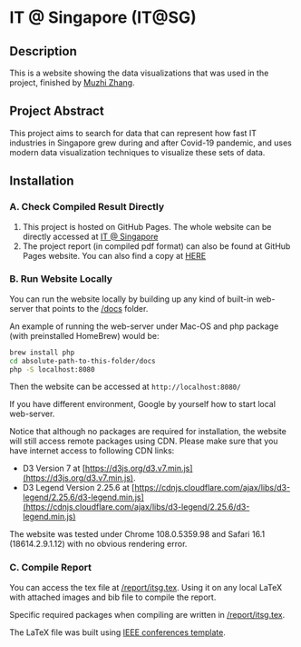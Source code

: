 # IT @ Singapore (IT@SG)
## Description
This is a website showing the data visualizations that was used in the project, 
finished by [Muzhi Zhang](mailto:mzhang78@usfca.edu).

## Project Abstract
This project aims to search for data that can
represent how fast IT industries in Singapore grew during and
after Covid-19 pandemic, and uses modern data visualization
techniques to visualize these sets of data.

## Installation
### A. Check Compiled Result Directly
1. This project is hosted on GitHub Pages. The whole website can be directly accessed at [IT @ Singapore](https://mzhang78usfca.github.io/IT-SG/)
2. The project report (in compiled pdf format) can also be found at GitHub Pages website. You can also find a copy at 
[HERE](./report/IT%20Singapore%20Final%20Report.pdf)

### B. Run Website Locally
You can run the website locally by building up any kind of built-in web-server that points to the [/docs](./docs) folder.

An example of running the web-server under Mac-OS and php package (with preinstalled HomeBrew) would be:

```bash
brew install php
cd absolute-path-to-this-folder/docs
php -S localhost:8080
```

Then the website can be accessed at ```http://localhost:8080/```

If you have different environment, Google by yourself how to start local web-server.

Notice that although no packages are required for installation, the website will still access remote packages using CDN. Please 
make sure that you have internet access to following CDN links:

- D3 Version 7 at [https://d3js.org/d3.v7.min.js](https://d3js.org/d3.v7.min.js).
- D3 Legend Version 2.25.6 at [https://cdnjs.cloudflare.com/ajax/libs/d3-legend/2.25.6/d3-legend.min.js](https://cdnjs.cloudflare.com/ajax/libs/d3-legend/2.25.6/d3-legend.min.js)

The website was tested under Chrome 108.0.5359.98 and Safari 16.1 (18614.2.9.1.12) with no obvious rendering error.

### C. Compile Report
You can access the tex file at [/report/itsg.tex](./report/itsg.tex). Using it on any local LaTeX with attached images 
and bib file to compile the report.

Specific required packages when compiling are written in [/report/itsg.tex](./report/itsg.tex).

The LaTeX file was built using [IEEE conferences template](https://www.overleaf.com/latex/templates/ieee-bare-demo-template-for-conferences/ypypvwjmvtdf).

